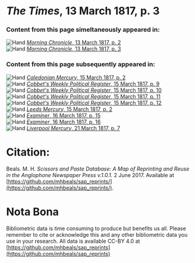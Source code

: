 # *The Times*, 13 March 1817, p. 3  
  
### Content from this page simeltaneously appeared in:  
![Hand](http://scissorsandpaste.net/wp-content/uploads/2017/06/smallhandpointer.png) [*Morning Chronicle*, 13 March 1817, p. 2](https://mhbeals.github.io/sap_html/Morning-Chronicle/Morning-Chronicle-13-March-1817-p-2)  
![Hand](http://scissorsandpaste.net/wp-content/uploads/2017/06/smallhandpointer.png) [*Morning Chronicle*, 13 March 1817, p. 3](https://mhbeals.github.io/sap_html/Morning-Chronicle/Morning-Chronicle-13-March-1817-p-3)  
  
### Content from this page subsequently appeared in:  
![Hand](http://scissorsandpaste.net/wp-content/uploads/2017/06/smallhandpointer.png) [*Caledonian Mercury*, 15 March 1817, p. 2](https://mhbeals.github.io/sap_html/Caledonian-Mercury/Caledonian-Mercury-15-March-1817-p-2)  
![Hand](http://scissorsandpaste.net/wp-content/uploads/2017/06/smallhandpointer.png) [*Cobbet's Weekly Political Register*, 15 March 1817, p. 9](https://mhbeals.github.io/sap_html/Cobbet's-Weekly-Political-Register/Cobbet's-Weekly-Political-Register-15-March-1817-p-9)  
![Hand](http://scissorsandpaste.net/wp-content/uploads/2017/06/smallhandpointer.png) [*Cobbet's Weekly Political Register*, 15 March 1817, p. 10](https://mhbeals.github.io/sap_html/Cobbet's-Weekly-Political-Register/Cobbet's-Weekly-Political-Register-15-March-1817-p-10)  
![Hand](http://scissorsandpaste.net/wp-content/uploads/2017/06/smallhandpointer.png) [*Cobbet's Weekly Political Register*, 15 March 1817, p. 11](https://mhbeals.github.io/sap_html/Cobbet's-Weekly-Political-Register/Cobbet's-Weekly-Political-Register-15-March-1817-p-11)  
![Hand](http://scissorsandpaste.net/wp-content/uploads/2017/06/smallhandpointer.png) [*Cobbet's Weekly Political Register*, 15 March 1817, p. 12](https://mhbeals.github.io/sap_html/Cobbet's-Weekly-Political-Register/Cobbet's-Weekly-Political-Register-15-March-1817-p-12)  
![Hand](http://scissorsandpaste.net/wp-content/uploads/2017/06/smallhandpointer.png) [*Leeds Mercury*, 15 March 1817, p. 2](https://mhbeals.github.io/sap_html/Leeds-Mercury/Leeds-Mercury-15-March-1817-p-2)  
![Hand](http://scissorsandpaste.net/wp-content/uploads/2017/06/smallhandpointer.png) [*Examiner*, 16 March 1817, p. 15](https://mhbeals.github.io/sap_html/Examiner/Examiner-16-March-1817-p-15)  
![Hand](http://scissorsandpaste.net/wp-content/uploads/2017/06/smallhandpointer.png) [*Examiner*, 16 March 1817, p. 16](https://mhbeals.github.io/sap_html/Examiner/Examiner-16-March-1817-p-16)  
![Hand](http://scissorsandpaste.net/wp-content/uploads/2017/06/smallhandpointer.png) [*Liverpool Mercury*, 21 March 1817, p. 7](https://mhbeals.github.io/sap_html/Liverpool-Mercury/Liverpool-Mercury-21-March-1817-p-7)  


# Citation: 

Beals. M. H. *Scissors and Paste Database: A Map of Reprinting and Reuse in the Anglophone Newspaper Press v.1.0.1.* 2 June 2017. Available at [https://github.com/mhbeals/sap_reprints/](https://github.com/mhbeals/sap_reprints/). 

# Nota Bona

Bibliometric data is time consuming to produce but benefits us all. Please remember to cite or acknowledge this and any other bibliometric data you use in your research. All data is available CC-BY 4.0 at [https://github.com/mhbeals/sap_reprints](https://github.com/mhbeals/sap_reprints)